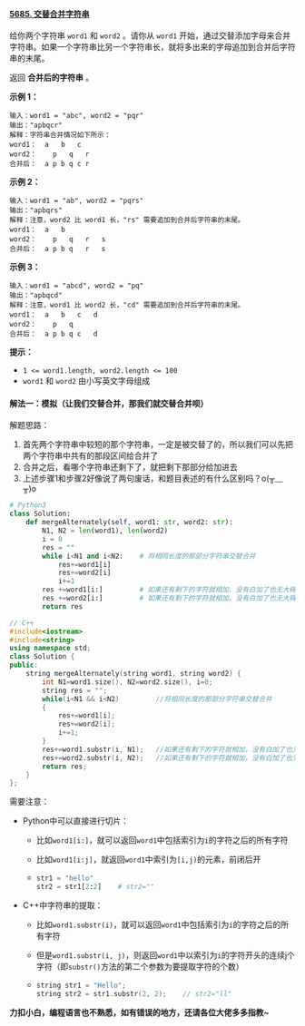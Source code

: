 #### [5685. 交替合并字符串](https://leetcode-cn.com/problems/merge-strings-alternately/)

给你两个字符串 `word1` 和 `word2` 。请你从 `word1` 开始，通过交替添加字母来合并字符串。如果一个字符串比另一个字符串长，就将多出来的字母追加到合并后字符串的末尾。

返回 **合并后的字符串** 。

 **示例 1：**

```
输入：word1 = "abc", word2 = "pqr"
输出："apbqcr"
解释：字符串合并情况如下所示：
word1：  a   b   c
word2：    p   q   r
合并后：  a p b q c r
```

**示例 2：**

```
输入：word1 = "ab", word2 = "pqrs"
输出："apbqrs"
解释：注意，word2 比 word1 长，"rs" 需要追加到合并后字符串的末尾。
word1：  a   b 
word2：    p   q   r   s
合并后：  a p b q   r   s
```

**示例 3：**

```
输入：word1 = "abcd", word2 = "pq"
输出："apbqcd"
解释：注意，word1 比 word2 长，"cd" 需要追加到合并后字符串的末尾。
word1：  a   b   c   d
word2：    p   q 
合并后：  a p b q c   d
```

 **提示：**

- `1 <= word1.length, word2.length <= 100`
- `word1` 和 `word2` 由小写英文字母组成

#### 解法一：模拟（让我们交替合并，那我们就交替合并呗）

解题思路：

1. 首先两个字符串中较短的那个字符串，一定是被交替了的，所以我们可以先把两个字符串中共有的那段区间给合并了
2. 合并之后，看哪个字符串还剩下了，就把剩下那部分给加进去
3. 上述步骤1和步骤2好像说了两句废话，和题目表述的有什么区别吗？o(╥﹏╥)o

```python
# Python3
class Solution:
    def mergeAlternately(self, word1: str, word2: str):
        N1, N2 = len(word1), len(word2)
        i = 0
        res = ""
        while i<N1 and i<N2:    # 将相同长度的那部分字符串交替合并
            res+=word1[i]
            res+=word2[i]
            i+=1
        res +=word1[i:]         # 如果还有剩下的字符就相加，没有白加了也无大碍
        res +=word2[i:]         # 如果还有剩下的字符就相加，没有白加了也无大碍
        return res
```

```c++
// C++
#include<iostream>
#include<string>
using namespace std;
class Solution {
public:
    string mergeAlternately(string word1, string word2) {
        int N1=word1.size(), N2=word2.size(), i=0;
        string res = "";
        while(i<N1 && i<N2)         //将相同长度的那部分字符串交替合并
        {
            res+=word1[i];
            res+=word2[i];
            i+=1;
        }
        res+=word1.substr(i, N1);   //如果还有剩下的字符就相加，没有白加了也无大碍     
        res+=word2.substr(i, N2);   //如果还有剩下的字符就相加，没有白加了也无大碍
        return res;
    }
};
```

需要注意：

- Python中可以直接进行切片：

  - 比如`word1[i:]`，就可以返回`word1`中包括索引为`i`的字符之后的所有字符

  - 比如`word1[i:j]`，就返回`word1`中索引为`[i,j)`的元素，前闭后开

  - ```python
    str1 = "hello"
    str2 = str1[2:2]	# str2=""
    ```

- C++中字符串的提取：

  - 比如`word1.substr(i)`，就可以返回`word1`中包括索引为`i`的字符之后的所有字符

  - 但是`word1.substr(i, j)`，则返回`word1`中以索引为`i`的字符开头的连续j个字符（即`substr()`方法的第二个参数为要提取字符的个数）

  - ```c++
    string str1 = "Hello";
    string str2 = str1.substr(2, 2);	// str2="ll"
    ```

**力扣小白，编程语言也不熟悉，如有错误的地方，还请各位大佬多多指教~**

